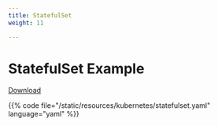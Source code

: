 ```yaml
---
title: StatefulSet
weight: 11

---
```


# StatefulSet Example

[Download](/resources/kubernetes/statefulset.yaml)

{{% code file="/static/resources/kubernetes/statefulset.yaml" language="yaml" %}}

